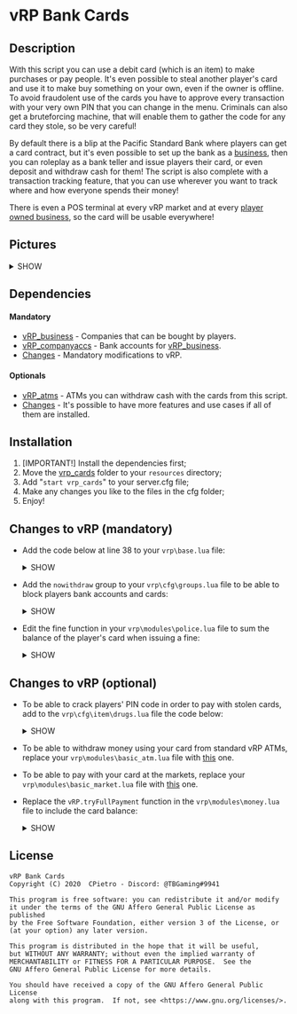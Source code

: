 # vRP Bank Cards

## Description
 With this script you can use a debit card (which is an item) to make purchases or pay people. It's even possible to steal another player's card and use it to make buy something on your own, even if the owner is offline. To avoid fraudolent use of the cards you have to approve every transaction with your very own PIN that you can change in the menu. Criminals can also get a bruteforcing machine, that will enable them to gather the code for any card they stole, so be very careful!

 By default there is a blip at the Pacific Standard Bank where players can get a card contract, but it's even possible to set up the bank as a [business](), then you can roleplay as a bank teller and issue players their card, or even deposit and withdraw cash for them! The script is also complete with a transaction tracking feature, that you can use wherever you want to track where and how everyone spends their money!

 There is even a POS terminal at every vRP market and at every [player owned business](), so the card will be usable everywhere!

## Pictures
<details><summary>SHOW</summary>
<p>

![Image1](https://i.postimg.cc/k4bg42YH/image.png)\
![Image2](https://i.postimg.cc/15xJ4bX7/image.png)\
![Image3](https://i.postimg.cc/sfJvZhgF/image.png)\
![Image4](https://i.postimg.cc/nhF5cNwb/image.png)
</p>
</details>

## Dependencies
 #### Mandatory
 * [vRP_business]() - Companies that can be bought by players.
 * [vRP_companyaccs]() - Bank accounts for [vRP_business](https://guides.github.com/).
 * [Changes](#changes-to-vrp-mandatory) - Mandatory modifications to vRP.
#### Optionals
 * [vRP_atms]() - ATMs you can withdraw cash with the cards from this script.
 * [Changes](#changes-to-vrp-optional) - It's possible to have more features and use cases if all of them are installed.

## Installation
1. [IMPORTANT!] Install the dependencies first;
2. Move the [vrp_cards](#vrp-cards) folder to your ```resources``` directory;
3. Add "```start vrp_cards```" to your server.cfg file;
4. Make any changes you like to the files in the cfg folder;
5. Enjoy!

## Changes to vRP (mandatory)
* Add the code below at line 38 to your ```vrp\base.lua``` file:
  <details><summary>SHOW</summary>
   
  ```lua    
  vRPca = Proxy.getInterface("vRP_cards")
  ```
  </details>

* Add the ```nowithdraw``` group to your ```vrp\cfg\groups.lua``` file to be able to block players bank accounts and cards:
  <details><summary>SHOW</summary>
  
  ```lua
  ["nowithdraw"] = {
      _config = {
      onspawn = function(player) vRPclient.notify(player,{"~r~Your account is freezed!"}) end
      },
      "no.withdraw"
  },  
  ```
  </details>

* Edit the fine function in your ```vrp\modules\police.lua``` file to sum the balance of the player's card when issuing a fine:
  <details><summary>SHOW</summary>
    
  ```lua 
  local money = vRPca.getCoins({nuser_id})+vRP.getMoney(nuser_id)+vRP.getBankMoney(nuser_id)
  ```
  </details>

## Changes to vRP (optional)
* To be able to crack players' PIN code in order to pay with stolen cards, add to the ```vrp\cfg\item\drugs.lua``` file the code below:
  <details><summary>SHOW</summary>
  <p>

  ```lua 
  local macchinetta_choices = {}
  macchinetta_choices["Use"] = {function(player,choice)
      local user_id = vRP.getUserId(player)
      vRPclient.notify(player,{"~g~Cracking..."})
      vRPca.crackPIN({user_id})
  end}
  ------
  items["macchinettapin"] = {"Bruteforcing machine","An item you can use to obtain the PIN of a stolen card.",function(args) return macchinetta_choices end,3}  
  ``` 
  </p>
  </details>

* To be able to withdraw money using your card from standard vRP ATMs, replace your ```vrp\modules\basic_atm.lua``` file with [this](https://link.to.the.file.com/) one.

* To be able to pay with your card at the markets, replace your ```vrp\modules\basic_market.lua``` file with [this]() one.

* Replace the ```vRP.tryFullPayment``` function in the ```vrp\modules\money.lua``` file to include the card balance:
  <details><summary>SHOW</summary>
  <p>

  ```lua
  function vRP.tryFullPayment(user_id,amount)
      local money = vRP.getMoney(user_id)
      if money >= amount then -- enough, simple payment
          return vRP.tryPayment(user_id, amount)
      else  -- not enough, withdraw -> payment
          if vRP.tryWithdraw(user_id, amount-money) then -- withdraw to complete amount
          return vRP.tryPayment(user_id, amount)
          else
          local cardbal = vRPca.getCoins({user_id})
          local bankbal = vRP.getBankMoney(user_id)
          totale = money + cardbal + bankbal
          prelevare = amount - money - bankbal
          if totale >= amount then
              if vRPca.tryCoinPayment({user_id,prelevare}) then
              vRP.giveMoney(user_id,prelevare)
              vRP.tryWithdraw(user_id, bankbal)
              return vRP.tryPayment(user_id, amount)
              end
          end
          end
      end
      return false
  end
  ```
  </p>
  </details>

## License
  ```
  vRP Bank Cards
  Copyright (C) 2020  CPietro - Discord: @TBGaming#9941

  This program is free software: you can redistribute it and/or modify
  it under the terms of the GNU Affero General Public License as published
  by the Free Software Foundation, either version 3 of the License, or
  (at your option) any later version.

  This program is distributed in the hope that it will be useful,
  but WITHOUT ANY WARRANTY; without even the implied warranty of
  MERCHANTABILITY or FITNESS FOR A PARTICULAR PURPOSE.  See the
  GNU Affero General Public License for more details.

  You should have received a copy of the GNU Affero General Public License
  along with this program.  If not, see <https://www.gnu.org/licenses/>.
  ```
